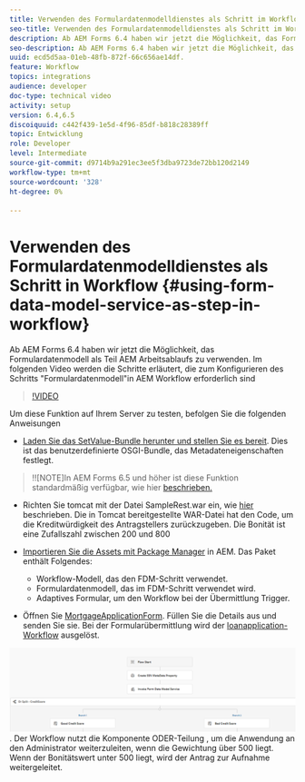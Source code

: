 ```yaml
---
title: Verwenden des Formulardatenmodelldienstes als Schritt im Workflow
seo-title: Verwenden des Formulardatenmodelldienstes als Schritt im Workflow
description: Ab AEM Forms 6.4 haben wir jetzt die Möglichkeit, das Formulardatenmodell als Teil AEM Arbeitsablaufs zu verwenden. Im folgenden Video werden die Schritte erläutert, die zum Konfigurieren des Schritts "Formulardatenmodell"in AEM Workflow erforderlich sind.
seo-description: Ab AEM Forms 6.4 haben wir jetzt die Möglichkeit, das Formulardatenmodell als Teil AEM Arbeitsablaufs zu verwenden. Im folgenden Video werden die Schritte erläutert, die zum Konfigurieren des Schritts "Formulardatenmodell"in AEM Workflow erforderlich sind.
uuid: ecd5d5aa-01eb-48fb-872f-66c656ae14df.
feature: Workflow
topics: integrations
audience: developer
doc-type: technical video
activity: setup
version: 6.4,6.5
discoiquuid: c442f439-1e5d-4f96-85df-b818c28389ff
topic: Entwicklung
role: Developer
level: Intermediate
source-git-commit: d9714b9a291ec3ee5f3dba9723de72bb120d2149
workflow-type: tm+mt
source-wordcount: '328'
ht-degree: 0%

---
```



# Verwenden des Formulardatenmodelldienstes als Schritt in Workflow {#using-form-data-model-service-as-step-in-workflow}

Ab AEM Forms 6.4 haben wir jetzt die Möglichkeit, das Formulardatenmodell als Teil AEM Arbeitsablaufs zu verwenden. Im folgenden Video werden die Schritte erläutert, die zum Konfigurieren des Schritts &quot;Formulardatenmodell&quot;in AEM Workflow erforderlich sind


>[!VIDEO](https://video.tv.adobe.com/v/21719/?quality=9&learn=on)

Um diese Funktion auf Ihrem Server zu testen, befolgen Sie die folgenden Anweisungen
* [Laden Sie das SetValue-Bundle herunter und stellen Sie es bereit](/help/forms/assets/common-osgi-bundles/SetValueApp.core-1.0-SNAPSHOT.jar). Dies ist das benutzerdefinierte OSGI-Bundle, das Metadateneigenschaften festlegt.
>!![NOTE]In AEM Forms 6.5 und höher ist diese Funktion standardmäßig verfügbar, wie hier  [beschrieben.](form-data-model-service-as-step-in-aem65-workflow-video-use.md)

* Richten Sie tomcat mit der Datei SampleRest.war ein, wie [hier](https://docs.adobe.com/content/help/en/experience-manager-learn/forms/ic-print-channel-tutorial/introduction.html) beschrieben. Die in Tomcat bereitgestellte WAR-Datei hat den Code, um die Kreditwürdigkeit des Antragstellers zurückzugeben. Die Bonität ist eine Zufallszahl zwischen 200 und 800

* [Importieren Sie die Assets mit Package Manager](assets/invoke-fdm-as-service-step.zip) in AEM. Das Paket enthält Folgendes:

   * Workflow-Modell, das den FDM-Schritt verwendet.
   * Formulardatenmodell, das im FDM-Schritt verwendet wird.
   * Adaptives Formular, um den Workflow bei der Übermittlung Trigger.
* Öffnen Sie [MortgageApplicationForm](http://localhost:4502/content/dam/formsanddocuments/loanapplication/jcr:content?wcmmode=disabled). Füllen Sie die Details aus und senden Sie sie. Bei der Formularübermittlung wird der [loanapplication-Workflow](http://http://localhost:4502/editor.html/conf/global/settings/workflow/models/LoanApplication2.html) ausgelöst.

![ Workflow ](assets/fdm-as-service-step-workflow.PNG).
Der Workflow nutzt die Komponente ODER-Teilung , um die Anwendung an den Administrator weiterzuleiten, wenn die Gewichtung über 500 liegt. Wenn der Bonitätswert unter 500 liegt, wird der Antrag zur Aufnahme weitergeleitet.
